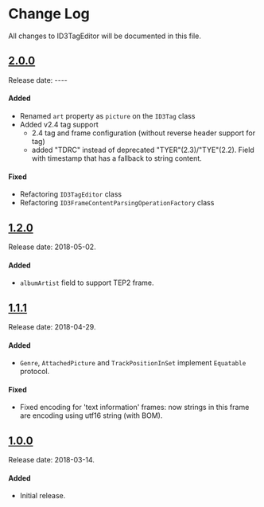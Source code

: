 # Change Log
All changes to ID3TagEditor will be documented in this file.

## [2.0.0](https://github.com/chicio/ID3TagEditor/releases/tag/2.0.0)
Release date: ----

#### Added
- Renamed `art` property as `picture` on the `ID3Tag` class 
- Added v2.4 tag support
    - 2.4 tag and frame configuration (without reverse header support for tag)
    - added "TDRC" instead of deprecated "TYER"(2.3)/"TYE"(2.2). Field with timestamp that has a fallback to string content.

#### Fixed
- Refactoring `ID3TagEditor` class
- Refactoring `ID3FrameContentParsingOperationFactory` class


## [1.2.0](https://github.com/chicio/ID3TagEditor/releases/tag/1.2.0)
Release date: 2018-05-02.

#### Added
- `albumArtist` field to support TEP2 frame.


## [1.1.1](https://github.com/chicio/ID3TagEditor/releases/tag/1.1.1)
Release date: 2018-04-29.

#### Added
- `Genre`, `AttachedPicture` and `TrackPositionInSet` implement `Equatable` protocol.

#### Fixed
- Fixed encoding for 'text information' frames: now strings in this frame are encoding using utf16 string (with BOM).

  
## [1.0.0](https://github.com/chicio/ID3TagEditor/releases/tag/1.0.0)
Release date: 2018-03-14.

#### Added
- Initial release.
